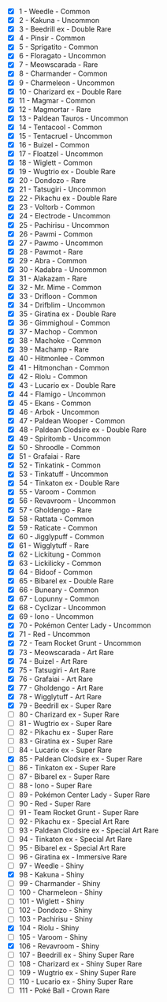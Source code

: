 - [x] 1 - Weedle - Common 
- [x] 2 - Kakuna - Uncommon 
- [x] 3 - Beedrill ex - Double Rare 
- [x] 4 - Pinsir - Common 
- [x] 5 - Sprigatito - Common 
- [x] 6 - Floragato - Uncommon 
- [x] 7 - Meowscarada - Rare 
- [x] 8 - Charmander - Common 
- [x] 9 - Charmeleon - Uncommon 
- [x] 10 - Charizard ex - Double Rare 
- [x] 11 - Magmar - Common 
- [x] 12 - Magmortar - Rare 
- [x] 13 - Paldean Tauros - Uncommon 
- [x] 14 - Tentacool - Common 
- [x] 15 - Tentacruel - Uncommon 
- [x] 16 - Buizel - Common 
- [x] 17 - Floatzel - Uncommon 
- [x] 18 - Wiglett - Common 
- [x] 19 - Wugtrio ex - Double Rare 
- [x] 20 - Dondozo - Rare 
- [x] 21 - Tatsugiri - Uncommon 
- [x] 22 - Pikachu ex - Double Rare 
- [x] 23 - Voltorb - Common 
- [x] 24 - Electrode - Uncommon 
- [x] 25 - Pachirisu - Uncommon 
- [x] 26 - Pawmi - Common 
- [x] 27 - Pawmo - Uncommon 
- [x] 28 - Pawmot - Rare 
- [x] 29 - Abra - Common 
- [x] 30 - Kadabra - Uncommon 
- [x] 31 - Alakazam - Rare 
- [x] 32 - Mr. Mime - Common 
- [x] 33 - Drifloon - Common 
- [x] 34 - Drifblim - Uncommon 
- [x] 35 - Giratina ex - Double Rare 
- [x] 36 - Gimmighoul - Common 
- [x] 37 - Machop - Common 
- [x] 38 - Machoke - Common 
- [x] 39 - Machamp - Rare 
- [x] 40 - Hitmonlee - Common 
- [x] 41 - Hitmonchan - Common 
- [x] 42 - Riolu - Common 
- [x] 43 - Lucario ex - Double Rare 
- [x] 44 - Flamigo - Uncommon 
- [x] 45 - Ekans - Common 
- [x] 46 - Arbok - Uncommon 
- [x] 47 - Paldean Wooper - Common 
- [x] 48 - Paldean Clodsire ex - Double Rare 
- [x] 49 - Spiritomb - Uncommon 
- [x] 50 - Shroodle - Common 
- [x] 51 - Grafaiai - Rare 
- [x] 52 - Tinkatink - Common 
- [x] 53 - Tinkatuff - Uncommon 
- [x] 54 - Tinkaton ex - Double Rare 
- [x] 55 - Varoom - Common 
- [x] 56 - Revavroom - Uncommon 
- [x] 57 - Gholdengo - Rare 
- [x] 58 - Rattata - Common 
- [x] 59 - Raticate - Common 
- [x] 60 - Jigglypuff - Common 
- [x] 61 - Wigglytuff - Rare 
- [x] 62 - Lickitung - Common 
- [x] 63 - Lickilicky - Common 
- [x] 64 - Bidoof - Common 
- [x] 65 - Bibarel ex - Double Rare 
- [x] 66 - Buneary - Common 
- [x] 67 - Lopunny - Common 
- [x] 68 - Cyclizar - Uncommon 
- [x] 69 - Iono - Uncommon 
- [x] 70 - Pokémon Center Lady - Uncommon 
- [x] 71 - Red - Uncommon 
- [x] 72 - Team Rocket Grunt - Uncommon 
- [x] 73 - Meowscarada - Art Rare 
- [x] 74 - Buizel - Art Rare 
- [x] 75 - Tatsugiri - Art Rare 
- [x] 76 - Grafaiai - Art Rare 
- [x] 77 - Gholdengo - Art Rare 
- [x] 78 - Wigglytuff - Art Rare 
- [x] 79 - Beedrill ex - Super Rare 
- [ ] 80 - Charizard ex - Super Rare 
- [ ] 81 - Wugtrio ex - Super Rare 
- [ ] 82 - Pikachu ex - Super Rare 
- [ ] 83 - Giratina ex - Super Rare 
- [ ] 84 - Lucario ex - Super Rare 
- [x] 85 - Paldean Clodsire ex - Super Rare 
- [ ] 86 - Tinkaton ex - Super Rare 
- [ ] 87 - Bibarel ex - Super Rare 
- [ ] 88 - Iono - Super Rare 
- [ ] 89 - Pokémon Center Lady - Super Rare 
- [ ] 90 - Red - Super Rare 
- [ ] 91 - Team Rocket Grunt - Super Rare 
- [ ] 92 - Pikachu ex - Special Art Rare 
- [ ] 93 - Paldean Clodsire ex - Special Art Rare 
- [ ] 94 - Tinkaton ex - Special Art Rare 
- [ ] 95 - Bibarel ex - Special Art Rare 
- [ ] 96 - Giratina ex - Immersive Rare 
- [ ] 97 - Weedle - Shiny 
- [x] 98 - Kakuna - Shiny 
- [ ] 99 - Charmander - Shiny 
- [ ] 100 - Charmeleon - Shiny 
- [ ] 101 - Wiglett - Shiny 
- [ ] 102 - Dondozo - Shiny 
- [ ] 103 - Pachirisu - Shiny 
- [x] 104 - Riolu - Shiny 
- [ ] 105 - Varoom - Shiny 
- [x] 106 - Revavroom - Shiny 
- [ ] 107 - Beedrill ex - Shiny Super Rare 
- [ ] 108 - Charizard ex - Shiny Super Rare 
- [ ] 109 - Wugtrio ex - Shiny Super Rare 
- [ ] 110 - Lucario ex - Shiny Super Rare 
- [ ] 111 - Poké Ball - Crown Rare 
